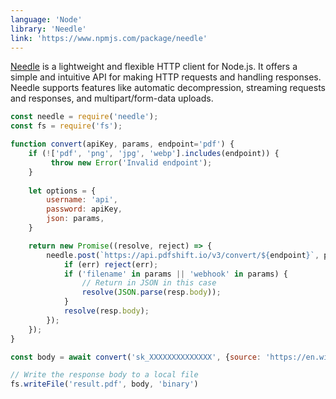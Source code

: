 ```yaml
---
language: 'Node'
library: 'Needle'
link: 'https://www.npmjs.com/package/needle'
---
```


[Needle](https://www.npmjs.com/package/needle) is a lightweight and flexible HTTP client for Node.js. It offers a simple and intuitive API for making HTTP requests and handling responses. Needle supports features like automatic decompression, streaming requests and responses, and multipart/form-data uploads.

```javascript
const needle = require('needle');
const fs = require('fs');

function convert(apiKey, params, endpoint='pdf') {
    if (!['pdf', 'png', 'jpg', 'webp'].includes(endpoint)) {
         throw new Error('Invalid endpoint');
    } 
    
    let options = {
        username: 'api',
        password: apiKey,
        json: params,
    }

    return new Promise((resolve, reject) => {
        needle.post(`https://api.pdfshift.io/v3/convert/${endpoint}`, params, options, function(err, resp) {
            if (err) reject(err);
            if ('filename' in params || 'webhook' in params) {
                // Return in JSON in this case
                resolve(JSON.parse(resp.body));
            }
            resolve(resp.body);
        });
    });
}
```

```javascript
const body = await convert('sk_XXXXXXXXXXXXXX', {source: 'https://en.wikipedia.org/wiki/REST'});

// Write the response body to a local file
fs.writeFile('result.pdf', body, 'binary')
```
